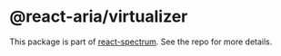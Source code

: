 # @react-aria/virtualizer

This package is part of [react-spectrum](https://github.com/adobe/react-spectrum). See the repo for more details.
